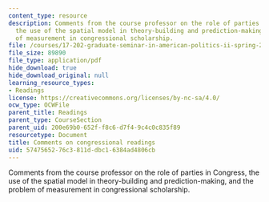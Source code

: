 ```yaml
---
content_type: resource
description: Comments from the course professor on the role of parties in Congress,
  the use of the spatial model in theory-building and prediction-making, and the problem
  of measurement in congressional scholarship.
file: /courses/17-202-graduate-seminar-in-american-politics-ii-spring-2010/5747565276c3811ddbc16384ad4806cb_MIT17_202S10_readcomses3.pdf
file_size: 89890
file_type: application/pdf
hide_download: true
hide_download_original: null
learning_resource_types:
- Readings
license: https://creativecommons.org/licenses/by-nc-sa/4.0/
ocw_type: OCWFile
parent_title: Readings
parent_type: CourseSection
parent_uid: 200e69b0-652f-f8c6-d7f4-9c4c0c835f89
resourcetype: Document
title: Comments on congressional readings
uid: 57475652-76c3-811d-dbc1-6384ad4806cb
---
```

Comments from the course professor on the role of parties in Congress, the use of the spatial model in theory-building and prediction-making, and the problem of measurement in congressional scholarship.